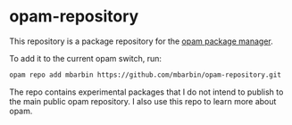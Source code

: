# opam-repository

This repository is a package repository for the [opam package manager](https://opam.ocaml.org).

To add it to the current opam switch, run:

```sh
opam repo add mbarbin https://github.com/mbarbin/opam-repository.git
```

The repo contains experimental packages that I do not intend to publish to the main public opam repository. I also use this repo to learn more about opam.
